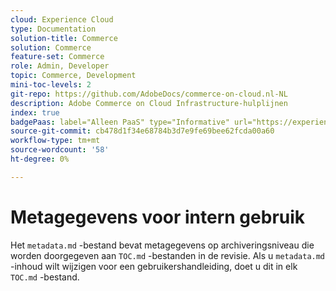 ```yaml
---
cloud: Experience Cloud
type: Documentation
solution-title: Commerce
solution: Commerce
feature-set: Commerce
role: Admin, Developer
topic: Commerce, Development
mini-toc-levels: 2
git-repo: https://github.com/AdobeDocs/commerce-on-cloud.nl-NL
description: Adobe Commerce on Cloud Infrastructure-hulplijnen
index: true
badgePaas: label="Alleen PaaS" type="Informative" url="https://experienceleague.adobe.com/nl/docs/commerce/user-guides/product-solutions" tooltip="Is alleen van toepassing op Adobe Commerce op Cloud-projecten (door Adobe beheerde PaaS-infrastructuur) en op projecten in het veld."
source-git-commit: cb478d1f34e68784b3d7e9fe69bee62fcda00a60
workflow-type: tm+mt
source-wordcount: '58'
ht-degree: 0%

---
```



# Metagegevens voor intern gebruik

Het `metadata.md` -bestand bevat metagegevens op archiveringsniveau die worden doorgegeven aan `TOC.md` -bestanden in de revisie. Als u `metadata.md` -inhoud wilt wijzigen voor een gebruikershandleiding, doet u dit in elk `TOC.md` -bestand.
